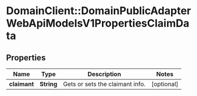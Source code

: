 # DomainClient::DomainPublicAdapterWebApiModelsV1PropertiesClaimData

## Properties
Name | Type | Description | Notes
------------ | ------------- | ------------- | -------------
**claimant** | **String** | Gets or sets the claimant info. | [optional] 


